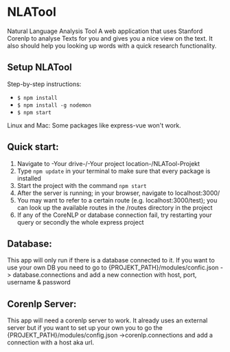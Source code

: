 # NLATool
Natural Language Analysis Tool
A web application that uses Stanford Corenlp to analyse Texts for you and
gives you a nice view on the text. It also should help you looking up words
with a quick research functionality.

## Setup NLATool
Step-by-step instructions:
* `$ npm install`
* `$ npm install -g nodemon`
* `$ npm start`

Linux and Mac:
Some packages like express-vue won't work.


## Quick start:

1. Navigate to -Your drive-/-Your project location-/NLATool-Projekt
2. Type `npm update` in your terminal to make sure that every package is installed
3. Start the project with the command `npm start`
4. After the server is running; in your browser, navigate to localhost:3000/
5. You may want to refer to a certain route (e.g. localhost:3000/test); you can look up the available routes in the /routes directory in the project
6. If any of the CoreNLP or database connection fail, try restarting your query or secondly the whole express project

## Database:

This app will only run if there is a database connected to it.
If you want to use your own DB you need to go to {PROJEKT_PATH}/modules/confic.json
-> database.connections and add a new connection with host, port, username & password

## Corenlp Server:

This app will need a corenlp server to work. It already uses an external server but
if you want to set up your own you to go the {PROJEKT_PATH}/modules/config.json
->corenlp.connections and add a connection with a host aka url.
